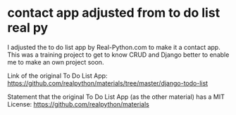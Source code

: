 # contact app adjusted from to do list real py
  I adjusted the to do list app by Real-Python.com to make it a contact app. This was a training project to get to know CRUD and Django better to enable me to make an own project soon. 

Link of the original To Do List App:
https://github.com/realpython/materials/tree/master/django-todo-list

Statement that the original To Do List App (as the other material) has a MIT License:
https://github.com/realpython/materials
